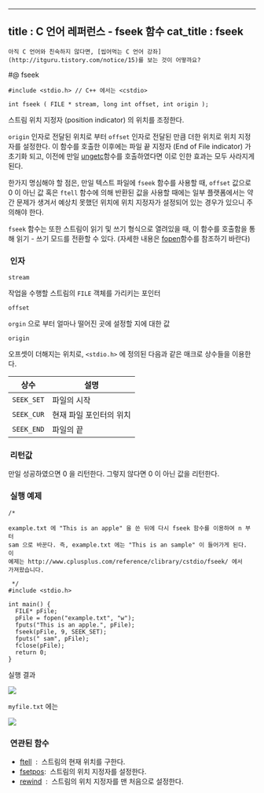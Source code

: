 ----------------
title : C 언어 레퍼런스 - fseek 함수
cat_title :  fseek
--------------



```warning
아직 C 언어와 친숙하지 않다면, [씹어먹는 C 언어 강좌](http://itguru.tistory.com/notice/15)를 보는 것이 어떻까요?

```

#@ fseek

```info
#include <stdio.h> // C++ 에서는 <cstdio>

int fseek ( FILE * stream, long int offset, int origin );

```

스트림 위치 지정자 (position indicator) 의 위치를 조정한다.

`origin` 인자로 전달된 위치로 부터 `offset` 인자로 전달된 만큼 더한 위치로 위치 지정자를 설정한다.
이 함수를 호출한 이후에는 파일 끝 지정자 (End of File indicator) 가 초기화 되고, 이전에 만일 [ungetc](http://itguru.tistory.com/49)함수를 호출하였다면 이로 인한 효과는 모두 사라지게 된다.

한가지 명심해야 할 점은, 만일 텍스트 파일에 `fseek` 함수를 사용할 때, `offset` 값으로 0 이 아닌 값 혹은 `ftell` 함수에 의해 반환된 값을 사용할 때에는 일부 플랫폼에서는 약간 문제가 생겨서 예상치 못했던 위치에 위치 지정자가 설정되어 있는 경우가 있으니 주의해야 한다.

`fseek` 함수는 또한 스트림이 읽기 및 쓰기 형식으로 열려있을 때, 이 함수를 호출함을 통해 읽기 - 쓰기 모드를 전환할 수 있다. (자세한 내용은 [fopen](http://itguru.tistory.com/58)함수를 참조하기 바란다)



###  인자




`stream`

작업을 수행할 스트림의 `FILE` 객체를 가리키는 포인터

`offset`

`orgin` 으로 부터 얼마나 떨어진 곳에 설정할 지에 대한 값

`origin`

오프셋이 더해지는 위치로, `<stdio.h>` 에 정의된 다음과 같은 매크로 상수들을 이용한다.

|상수|설명|
|----|---|
|`SEEK_SET`|파일의 시작|
|`SEEK_CUR`|현재 파일 포인터의 위치|
|`SEEK_END`|파일의 끝|


###  리턴값




만일 성공하였으면 0 을 리턴한다. 그렇지 않다면 0 이 아닌 값을 리턴한다.



###  실행 예제




```cpp-formatted
/*

example.txt 에 "This is an apple" 을 쓴 뒤에 다시 fseek 함수를 이용하여 n 부터
sam 으로 바꾼다. 즉, example.txt 에는 "This is an sample" 이 들어가게 된다. 이
예제는 http://www.cplusplus.com/reference/clibrary/cstdio/fseek/ 에서
가져왔습니다.

 */
#include <stdio.h>

int main() {
  FILE* pFile;
  pFile = fopen("example.txt", "w");
  fputs("This is an apple.", pFile);
  fseek(pFile, 9, SEEK_SET);
  fputs(" sam", pFile);
  fclose(pFile);
  return 0;
}
```


실행 결과


![](http://img1.daumcdn.net/thumb/R1920x0/?fname=http%3A%2F%2Fcfile25.uf.tistory.com%2Fimage%2F1470C5114BD23C5D569FE8)

`myfile.txt` 에는


![](http://img1.daumcdn.net/thumb/R1920x0/?fname=http%3A%2F%2Fcfile7.uf.tistory.com%2Fimage%2F1470A1114BD23C5D437B49)





###  연관된 함수

*  [ftell](http://itguru.tistory.com/74)  :  스트림의 현재 위치를 구한다.
*  [fsetpos](http://itguru.tistory.com/73):  스트림의 위치 지정자를 설정한다.
*  [rewind](http://itguru.tistory.com/75)  :  스트림의 위치 지정자를 맨 처음으로 설정한다.
